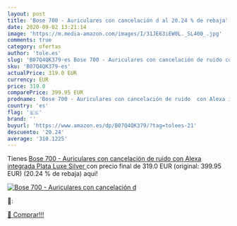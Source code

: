```yaml
---
layout: post
title: 'Bose 700 - Auriculares con cancelación d al 20.24 % de rebaja'
date: 2020-09-02 13:21:14
image: 'https://m.media-amazon.com/images/I/31JE63iEW0L._SL400_.jpg'
comments: true
category: ofertas
author: 'tole.es'
slug: 'B07Q4QK379-es Bose 700 - Auriculares con cancelación de ruido con Alexa...'
sku: 'B07Q4QK379-es'
actualPrice: 319.0 EUR
currency: EUR
price: 319.0
comparePrice: 399.95 EUR
prodname: 'Bose 700 - Auriculares con cancelación de ruido  con Alexa integrada  Plata  Luxe Silver '
country: 'es'
flag: '🇪🇸'
brand: ''
buyurl: 'https://www.amazon.es/dp/B07Q4QK379/?tag=tolees-21'
descuento: '20.24'
average: '310.1225'
---
```


Tienes [Bose 700 - Auriculares con cancelación de ruido  con Alexa integrada  Plata  Luxe Silver ](https://www.amazon.es/dp/B07Q4QK379/?tag=tolees-21) con precio final de  319.0 EUR (original: 399.95 EUR) (20.24 %  de rebaja) aqui!

[![Bose 700 - Auriculares con cancelación d](https://m.media-amazon.com/images/I/31JE63iEW0L._SL400_.jpg)](https://www.amazon.es/dp/B07Q4QK379/?tag=tolees-21)

🔎:


[🛒 Comprar!!!](https://www.amazon.es/dp/B07Q4QK379/?tag=tolees-21)
